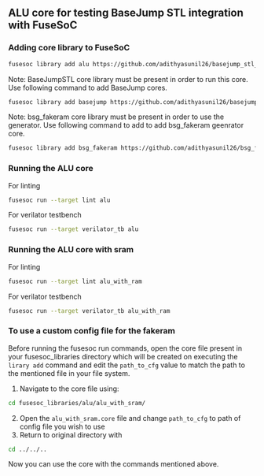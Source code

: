 ## ALU core for testing BaseJump STL integration with FuseSoC


### Adding core library to FuseSoC
```bash
fusesoc library add alu https://github.com/adithyasunil26/basejump_stl_alu
```

Note: BaseJumpSTL core library must be present in order to run this core. Use following command to add BaseJump cores.
```bash
fusesoc library add basejump https://github.com/adithyasunil26/basejump_stl_cores
```

Note: bsg_fakeram core library must be present in order to use the generator. Use following command to add to add bsg_fakeram geenrator core.
```bash
fusesoc library add bsg_fakeram https://github.com/adithyasunil26/bsg_fakeram_generator
```

### Running the ALU core
For linting
```bash
fusesoc run --target lint alu
```

For verilator testbench
```bash
fusesoc run --target verilator_tb alu
```

### Running the ALU core with sram

For linting
```bash
fusesoc run --target lint alu_with_ram
```

For verilator testbench
```bash
fusesoc run --target verilator_tb alu_with_ram
```
### To use a custom config file for the fakeram
Before running the fusesoc run commands, open the core file present in your fusesoc_libraries directory which will be created on executing the `lirary add` command and edit the `path_to_cfg` value to match the path to the mentioned file in your file system.

1. Navigate to the core file using:
```bash
cd fusesoc_libraries/alu/alu_with_sram/
```
2. Open the `alu_with_sram.core` file and change `path_to_cfg` to path of config file you wish to use
3. Return to original directory with 
```bash
cd ../../..
```
Now you can use the core with the commands mentioned above.

